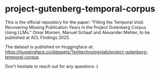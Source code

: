 # project-gutenberg-temporal-corpus

This is the official repository for the paper: "Filling the Temporal Void: Recovering Missing Publication Years in the Project Gutenberg Corpus Using LLMs." Omar Momen, Manuel Schaaf and Alexander Mehler, to be published at ACL Findings 2025.

The dataset is published on Huggingface at: https://huggingface.co/datasets/Texttechnologylab/project-gutenberg-temporal-corpus

Don't hesitate to reach out for any questions :)
